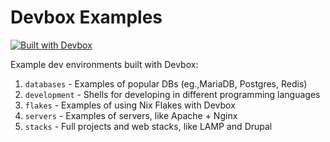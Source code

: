 # Devbox Examples

[![Built with Devbox](https://jetpack.io/img/devbox/shield_moon.svg)](https://jetpack.io/devbox/docs/contributor-quickstart/)

Example dev environments built with Devbox:

1. `databases` - Examples of popular DBs (eg.,MariaDB, Postgres, Redis)
1. `development` - Shells for developing in different programming languages
1. `flakes` - Examples of using Nix Flakes with Devbox
1. `servers` - Examples of servers, like Apache + Nginx
1. `stacks` - Full projects and web stacks, like LAMP and Drupal
